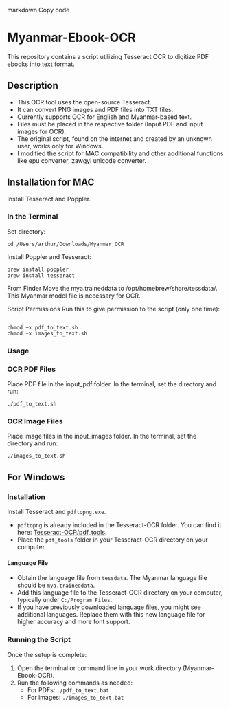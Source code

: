 
markdown
Copy code
# Myanmar-Ebook-OCR

This repository contains a script utilizing Tesseract OCR to digitize PDF ebooks into text format.

## Description

- This OCR tool uses the open-source Tesseract.
- It can convert PNG images and PDF files into TXT files.
- Currently supports OCR for English and Myanmar-based text.
- Files must be placed in the respective folder (Input PDF and input images for OCR).
- The original script, found on the internet and created by an unknown user, works only for Windows.
- I modified the script for MAC compatibility and other additional functions like epu converter, zawgyi unicode converter.

## Installation for MAC

Install Tesseract and Poppler.

### In the Terminal

Set directory:
```
cd /Users/arthur/Downloads/Myanmar_OCR
```
Install Poppler and Tesseract:

```
brew install poppler
brew install tesseract
```
From Finder
Move the mya.traineddata to /opt/homebrew/share/tessdata/. This Myanmar model file is necessary for OCR.

Script Permissions
Run this to give permission to the script (only one time):

```

chmod +x pdf_to_text.sh
chmod +x images_to_text.sh
```

### Usage
### OCR PDF Files
Place PDF file in the input_pdf folder.
In the terminal, set the directory and run:
```
./pdf_to_text.sh
```
### OCR Image Files
Place image files in the input_images folder.
In the terminal, set the directory and run:
```
./images_to_text.sh
```


## For Windows

### Installation

Install Tesseract and `pdftopng.exe`.

- `pdftopng` is already included in the Tesseract-OCR folder. You can find it here: [Tesseract-OCR/pdf_tools](https://github.com/NChanko/Myanmar-Ebook-OCR/tree/main/Tesseract-OCR/pdf_tools).
- Place the `pdf_tools` folder in your Tesseract-OCR directory on your computer.

#### Language File

- Obtain the language file from `tessdata`. The Myanmar language file should be `mya.traineddata`.
- Add this language file to the Tesseract-OCR directory on your computer, typically under `C:/Program Files`.
- If you have previously downloaded language files, you might see additional languages. Replace them with this new language file for higher accuracy and more font support.

### Running the Script

Once the setup is complete:

1. Open the terminal or command line in your work directory (Myanmar-Ebook-OCR).
2. Run the following commands as needed:
   - For PDFs: `./pdf_to_text.bat`
   - For images: `./images_to_text.bat`

